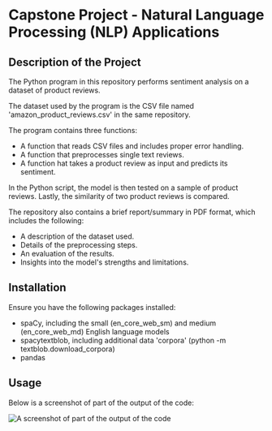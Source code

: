 # Capstone Project - Natural Language Processing (NLP) Applications


## Description of the Project

The Python program in this repository performs sentiment analysis on a dataset of product reviews.

The dataset used by the program is the CSV file named 'amazon_product_reviews.csv' in the same repository.

The program contains three functions:
* A function that reads CSV files and includes proper error handling.
* A function that preprocesses single text reviews.
* A function hat takes a product review as input and predicts its sentiment.

In the Python script, the model is then tested on a sample of product reviews.
Lastly, the similarity of two product reviews is compared.

The repository also contains a brief report/summary in PDF format, which includes the following:
* A description of the dataset used.
* Details of the preprocessing steps.
* An evaluation of the results.
* Insights into the model's strengths and limitations.


## Installation

Ensure you have the following packages installed:
* spaCy, including the small (en_core_web_sm) and medium (en_core_web_md) English language models
* spacytextblob, including additional data 'corpora' (python -m textblob.download_corpora)
* pandas


## Usage

Below is a screenshot of part of the output of the code:

![A screenshot of part of the output of the code](https://github.com/gio-han/finalCapstone/assets/151397333/647c5a22-6fe6-4873-9c2d-d74544eba339)

